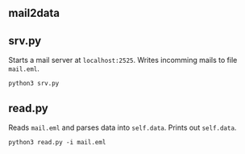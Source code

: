 mail2data
---------

## srv.py

Starts a mail server at `localhost:2525`. Writes incomming
mails to file `mail.eml`.

```shell
python3 srv.py
```

## read.py

Reads `mail.eml` and parses data into `self.data`. Prints out `self.data`.

```shell
python3 read.py -i mail.eml
```
